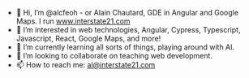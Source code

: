 - 👋 Hi, I’m @alcfeoh - or Alain Chautard, GDE in Angular and Google Maps. I run www.interstate21.com
- 👀 I’m interested in web technologies, Angular, Cypress, Typescript, Javascript, React, Google Maps, and more!
- 🌱 I’m currently learning all sorts of things, playing around with AI.
- 💞️ I’m looking to collaborate on teaching web development.
- 📫 How to reach me: al@interstate21.com

<!---
alcfeoh/alcfeoh is a ✨ special ✨ repository because its `README.md` (this file) appears on your GitHub profile.
You can click the Preview link to take a look at your changes.
--->
